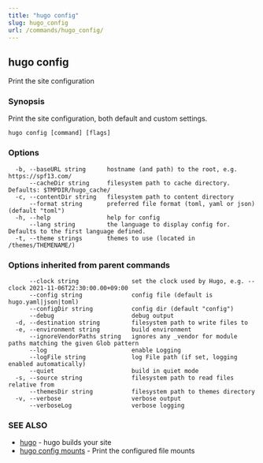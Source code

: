 ```yaml
---
title: "hugo config"
slug: hugo_config
url: /commands/hugo_config/
---
```

## hugo config

Print the site configuration

### Synopsis

Print the site configuration, both default and custom settings.

```
hugo config [command] [flags]
```

### Options

```
  -b, --baseURL string      hostname (and path) to the root, e.g. https://spf13.com/
      --cacheDir string     filesystem path to cache directory. Defaults: $TMPDIR/hugo_cache/
  -c, --contentDir string   filesystem path to content directory
      --format string       preferred file format (toml, yaml or json) (default "toml")
  -h, --help                help for config
      --lang string         the language to display config for. Defaults to the first language defined.
  -t, --theme strings       themes to use (located in /themes/THEMENAME/)
```

### Options inherited from parent commands

```
      --clock string               set the clock used by Hugo, e.g. --clock 2021-11-06T22:30:00.00+09:00
      --config string              config file (default is hugo.yaml|json|toml)
      --configDir string           config dir (default "config")
      --debug                      debug output
  -d, --destination string         filesystem path to write files to
  -e, --environment string         build environment
      --ignoreVendorPaths string   ignores any _vendor for module paths matching the given Glob pattern
      --log                        enable Logging
      --logFile string             log File path (if set, logging enabled automatically)
      --quiet                      build in quiet mode
  -s, --source string              filesystem path to read files relative from
      --themesDir string           filesystem path to themes directory
  -v, --verbose                    verbose output
      --verboseLog                 verbose logging
```

### SEE ALSO

* [hugo](/commands/hugo/)	 - hugo builds your site
* [hugo config mounts](/commands/hugo_config_mounts/)	 - Print the configured file mounts

